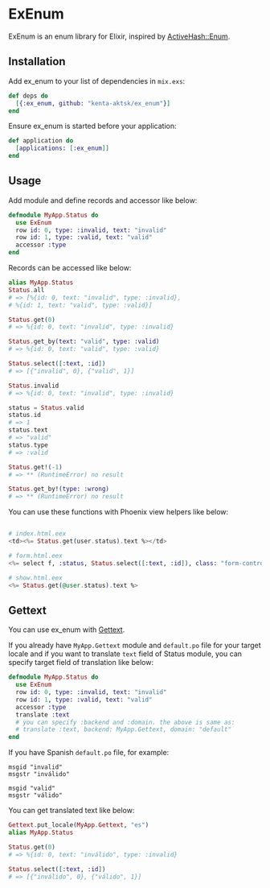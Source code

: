 # ExEnum

ExEnum is an enum library for Elixir, inspired by [ActiveHash::Enum](https://github.com/zilkey/active_hash#enum).

## Installation

Add ex_enum to your list of dependencies in `mix.exs`:

```elixir
def deps do
  [{:ex_enum, github: "kenta-aktsk/ex_enum"}]
end
```

Ensure ex_enum is started before your application:

```elixir
def application do
  [applications: [:ex_enum]]
end
```

## Usage

Add module and define records and accessor like below:

```elixir
defmodule MyApp.Status do
  use ExEnum
  row id: 0, type: :invalid, text: "invalid"
  row id: 1, type: :valid, text: "valid"
  accessor :type
end
```

Records can be accessed like below:

```elixir
alias MyApp.Status
Status.all
# => [%{id: 0, text: "invalid", type: :invalid},
# %{id: 1, text: "valid", type: :valid}]

Status.get(0)
# => %{id: 0, text: "invalid", type: :invalid}

Status.get_by(text: "valid", type: :valid)
# => %{id: 0, text: "valid", type: :valid}

Status.select([:text, :id])
# => [{"invalid", 0}, {"valid", 1}]

Status.invalid
# => %{id: 0, text: "invalid", type: :invalid}

status = Status.valid
status.id
# => 1
status.text
# => "valid"
status.type
# => :valid

Status.get!(-1)
# => ** (RuntimeError) no result

Status.get_by!(type: :wrong)
# => ** (RuntimeError) no result

```


You can use these functions with Phoenix view helpers like below:

```ex

# index.html.eex
<td><%= Status.get(user.status).text %></td>

# form.html.eex
<%= select f, :status, Status.select([:text, :id]), class: "form-control" %>

# show.html.eex
<%= Status.get(@user.status).text %>

```

## Gettext

You can use ex_enum with [Gettext](https://github.com/elixir-lang/gettext).

If you already have `MyApp.Gettext` module and `default.po` file for your target locale and if you want to translate `text` field of Status module, 
you can specify target field of translation like below:

```elixir
defmodule MyApp.Status do
  use ExEnum
  row id: 0, type: :invalid, text: "invalid"
  row id: 1, type: :valid, text: "valid"
  accessor :type
  translate :text
  # you can specify :backend and :domain. the above is same as:
  # translate :text, backend: MyApp.Gettext, domain: "default"
end
```

If you have Spanish `default.po` file, for example:

```
msgid "invalid"
msgstr "inválido"

msgid "valid"
msgstr "válido"
```

You can get translated text like below:

```ex
Gettext.put_locale(MyApp.Gettext, "es")
alias MyApp.Status

Status.get(0)
# => %{id: 0, text: "inválido", type: :invalid}

Status.select([:text, :id])
# => [{"inválido", 0}, {"válido", 1}]

```
